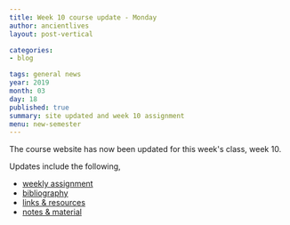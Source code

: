 ```yaml
---
title: Week 10 course update - Monday
author: ancientlives
layout: post-vertical

categories:
- blog

tags: general news
year: 2019
month: 03
day: 18
published: true
summary: site updated and week 10 assignment
menu: new-semester
---
```


The course website has now been updated for this week's class, week 10.

Updates include the following,

* [weekly assignment](/weekly_assignment)
* [bibliography](/bibliography)
* [links & resources](/links)
* [notes & material](/notes)
